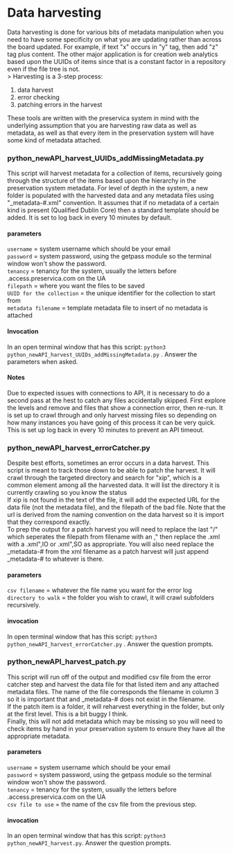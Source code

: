 <h1>Data harvesting</h1>
Data harvesting is done for various bits of metadata manipulation when you need to have some specificity on what you are updating rather than across the board updated. For example, if text "x" occurs in "y" tag, then add "z" tag plus content. The other major application is for creation web analytics based upon the UUIDs of items since that is a constant factor in a repository even if the file tree is not.<br/>>
Harvesting is a 3-step process:
<ol><li>data harvest</li><li>error checking</li><li>patching errors in the harvest</li></ol>

These tools are written with the preservica system in mind with the underlying assumption that you are harvesting raw data as well as metadata, as well as that every item in the preservation system will have some kind of metadata attached.
<h3>python_newAPI_harvest_UUIDs_addMissingMetadata.py</h3>
This script will harvest metadata for a collection of items, recursively going through the structure of the items based upon the hierarchy in the preservation system metadata. For level of depth in the system, a new folder is populated with the harvested data and any metadata files using "_metadata-#.xml" convention. It assumes that if no metadata of a certain kind is present (Qualified Dublin Core) then a standard template should be added. It is set to log back in every 10 minutes by default.
<h4>parameters</h4>

`username` = system username which should be your email<br/>
`password` = system password, using the getpass module so the terminal window won't show the password.<br/>
`tenancy` = tenancy for the system, usually the letters before .access.preservica.com on the UA<br/>
`filepath` = where you want the files to be saved<br/>
`UUID for the collection` = the unique identifier for the collection to start from<br/>
`metadata filename` = template metadata file to insert of no metadata is attached
<h4>Invocation</h4>

In an open terminal window that has this script: `python3 python_newAPI_harvest_UUIDs_addMissingMetadata.py` . Answer the parameters when asked.
<h4>Notes</h4>
Due to expected issues with connections to API, it is necessary to do a second pass at the hest to catch any files accidentally skipped. First explore the levels and remove and files that show a connection error, then re-run. It is set up to crawl through and only harvest missing files so depending on how many instances you have going of this process it can be very quick.<br/>
This is set up log back in every 10 minutes to prevent an API timeout.
<h3>python_newAPI_harvest_errorCatcher.py</h3>
Despite best efforts, sometimes an error occurs in a data harvest. This script is meant to track those down to be able to patch the harvest. It will crawl through the targeted directory and search for "xip", which is a common element among all the harvested data. It will list the directory it is currently crawling so you know the status<br/>
If xip is not found in the text of the file, it will add the expected URL for the data file (not the metadata file), and the filepath of the bad file. Note that the url is derived from the naming convention on the data harvest so it is import that they correspond exactly.<br/>
To prep the output for a patch harvest you will need to replace the last "/" which seperates the filepath from filename with an ," then replace the .xml with a .xml",IO or .xml",SO as appropriate. You will also need replace the _metadata-# from the xml filename as a patch harvest will just append _metadata-# to whatever is there.
<h4>parameters</h4>

`csv filename` = whatever the file name you want for the error log<br/>
`directory to walk` = the folder you wish to crawl, it will crawl subfolders recursively.
<h4>invocation</h4>

In open terminal window that has this script: `python3 python_newAPI_harvest_errorCatcher.py` . Answer the question prompts. 
<h3>python_newAPI_harvest_patch.py</h3>
This script will run off of the output and modified csv file from the error catcher step and harvest the data file for that listed item and any attached metadata files. The name of the file corresponds the filename in column 3 so it is important that and _metadata-# does not exist in the filename.<br/>
If the patch item is a folder, it will reharvest everything in the folder, but only at the first level. This is a bit buggy I think.<br/>
Finally, this will not add metadata which may be missing so you will need to check items by hand in your preservation system to ensure they have all the appropriate metadata.
<h4>parameters</h4>

`username` = system username which should be your email<br/>
`password` = system password, using the getpass module so the terminal window won't show the password.<br/>
`tenancy` = tenancy for the system, usually the letters before .access.preservica.com on the UA<br/>
`csv file to use` = the name of the csv file from the previous step.
<h4>invocation</h4>

In an open terminal window that has this script: `python3 python_newAPI_harvest.py`. Answer the question prompts.